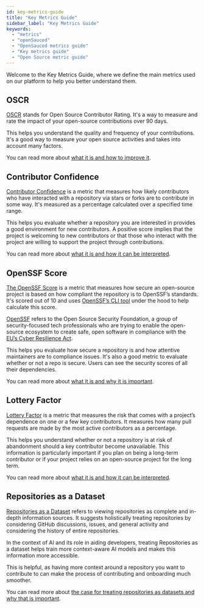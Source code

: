 ```yaml
---
id: key-metrics-guide
title: "Key Metrics Guide"
sidebar_label: "Key Metrics Guide"
keywords:
  - "metrics"
  - "openSauced"
  - "OpenSauced metrics guide"
  - "Key metrics guide"
  - "Open Source metric guide"
---
```


Welcome to the Key Metrics Guide, where we define the main metrics used on our platform to help you better understand them.

## OSCR

[OSCR](../glossary/#oscr) stands for Open Source Contributor Rating. It's a way to measure and rate the impact of your open-source contributions over 90 days.

This helps you understand the quality and frequency of your contributions. It's a good way to measure your open source activities and takes into account many factors.

You can read more about [what it is and how to improve it](../../opensauced-guides/oscr-score-guide/oscr-guide/).

## Contributor Confidence

[Contributor Confidence](../glossary/#contributor-confidence) is a metric that measures how likely contributors who have interacted with a repository via stars or forks are to contribute in some way. It's measured as a percentage calculated over a specified time range.

This helps you evaluate whether a repository you are interested in provides a good environment for new contributors. A positive score implies that the project is welcoming to new contributors or that those who interact with the project are willing to support the project through contributions.

You can read more about [what it is and how it can be interpreted](../../features/repo-pages/#insights-into-contributor-confidence).

## OpenSSF Score

[The OpenSSF Score](../glossary/#ossf-scorecard) is a metric that measures how secure an open-source project is based on how compliant the repository is to OpenSSF’s standards. It's scored out of 10 and uses [OpenSSF’s CLI tool](https://scorecard.dev/#what-is-openssf-scorecard) under the hood to help calculate this score.

[OpenSSF](https://openssf.org) refers to the Open Source Security Foundation, a group of security-focused tech professionals who are trying to enable the open-source ecosystem to create safe, open software in compliance with the [EU’s Cyber Resilience Act](https://digital-strategy.ec.europa.eu/en/policies/cyber-resilience-act).

This helps you evaluate how secure a repository is and how attentive maintainers are to compliance issues. It's also a good metric to evaluate whether or not a repo is secure. Users can see the security scores of all their dependencies.

You can read more about [what it is and why it is important](https://opensauced.pizza/blog/introducing-openssf-scorecard-for-opensauced).

## Lottery Factor

[Lottery Factor](../glossary/#lottery-factor) is a metric that measures the risk that comes with a project’s dependence on one or a few key contributors. It measures how many pull requests are made by the most active contributors as a percentage.

This helps you understand whether or not a repository is at risk of abandonment should a key contributor become unavailable. This information is particularly important if you plan on being a long-term contributor or if your project relies on an open-source project for the long term.

You can read more about [what it is and how it can be interpreted](https://opensauced.pizza/blog/Understanding-the-Lottery-Factor).

## Repositories as a Dataset

[Repositories as a Dataset](../glossary/#repository-insights) refers to viewing repositories as complete and in-depth information sources. It suggests holistically treating repositories by considering GitHub discussions, issues, and general activity and considering the history of entire repositories.

In the context of AI and its role in aiding developers, treating Repositories as a dataset helps train more context-aware AI models and makes this information more accessible.

This is helpful, as having more context around a repository you want to contribute to can make the process of contributing and onboarding much smoother.

You can read more about [the case for treating repositories as datasets and why that is important](https://opensauced.pizza/blog/github-repos-as-datasets).
